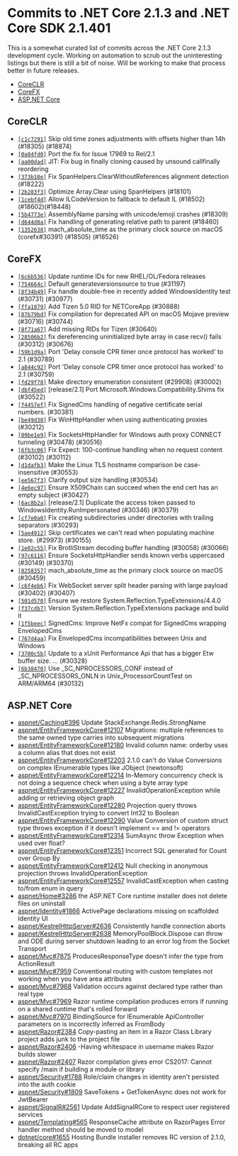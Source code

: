 # Commits to .NET Core 2.1.3 and .NET Core SDK 2.1.401

This is a somewhat curated list of commits across the .NET Core 2.1.3 development cycle. Working on automation to scrub out the uninteresting listings but there is still a bit of noise. Will be working to make that process better in future releases.

* [CoreCLR](#coreclr)
* [CoreFX](#corefx)
* [ASP.NET Core](#asp.net-core)

## CoreCLR

* [`[c1c7291]`](https://github.com/dotnet/coreclr/commit/c1c7291) Skip old time zones adjustments with offsets higher than 14h (#18305) (#18874)
* [`[0a04fd0]`](https://github.com/dotnet/coreclr/commit/0a04fd0) Port the fix for Issue 17969 to Rel/2.1
* [`[aa00dad]`](https://github.com/dotnet/coreclr/commit/aa00dad) JIT: Fix bug in finally cloning caused by unsound callfinally reordering
* [`[373b10e]`](https://github.com/dotnet/coreclr/commit/373b10e) Fix SpanHelpers.ClearWithoutReferences alignment detection (#18222)
* [`[2b283f3]`](https://github.com/dotnet/coreclr/commit/2b283f3) Optimize Array.Clear using SpanHelpers (#18101)
* [`[1cebf4d]`](https://github.com/dotnet/coreclr/commit/1cebf4d) Allow ILCodeVersion to fallback to default IL (#18502)(#18602)(#18448)
* [`[5b4773e]`](https://github.com/dotnet/coreclr/commit/5b4773e) AssemblyName parsing with unicode/emoji crashes (#18309)
* [`[d644d8a]`](https://github.com/dotnet/coreclr/commit/d644d8a) Fix handling of generating relative path to parent (#18460)
* [`[1352638]`](https://github.com/dotnet/coreclr/commit/1352638) mach_absolute_time as the primary clock source on macOS (corefx#30391) (#18505) (#18526)

## CoreFX

* [`[6c6b536]`](https://github.com/dotnet/corefx/commit/6c6b536) Update runtime IDs for new RHEL/OL/Fedora releases
* [`[754664c]`](https://github.com/dotnet/corefx/commit/754664c) Default generateversionsource to true (#31197)
* [`[8f34b49]`](https://github.com/dotnet/corefx/commit/8f34b49) Fix handle double-free in recently added WindowsIdentity test (#30731) (#30977)
* [`[ffa1879]`](https://github.com/dotnet/corefx/commit/ffa1879) Add Tizen 5.0 RID for NETCoreApp (#30888)
* [`[87b79bd]`](https://github.com/dotnet/corefx/commit/87b79bd) Fix compilation for deprecated API on macOS Mojave preview (#30716) (#30744)
* [`[8f71a67]`](https://github.com/dotnet/corefx/commit/8f71a67) Add missing RIDs for Tizen (#30640)
* [`[28506b2]`](https://github.com/dotnet/corefx/commit/28506b2) fix dereferencing uninitialized byte array in case recv() fails (#30312) (#30676)
* [`[59b1d9a]`](https://github.com/dotnet/corefx/commit/59b1d9a) Port 'Delay console CPR timer once protocol has worked' to 2.1 (#30789)
* [`[a844c92]`](https://github.com/dotnet/corefx/commit/a844c92) Port 'Delay console CPR timer once protocol has worked' to 2.1 (#30759)
* [`[fd29f78]`](https://github.com/dotnet/corefx/commit/fd29f78) Make directory enumeration consistent (#29908) (#30002)
* [`[dbf45ed]`](https://github.com/dotnet/corefx/commit/dbf45ed) [release/2.1] Port Microsoft.Windows.Compatibility.Shims fix (#30522)
* [`[f4457ef]`](https://github.com/dotnet/corefx/commit/f4457ef) Fix SignedCms handling of negative certificate serial numbers. (#30381)
* [`[be49d38]`](https://github.com/dotnet/corefx/commit/be49d38) Fix WinHttpHandler when using authenticating proxies (#30212)
* [`[09be1e9]`](https://github.com/dotnet/corefx/commit/09be1e9) Fix SocketsHttpHandler for Windows auth proxy CONNECT tunneling (#30478) (#30516)
* [`[6fb3c06]`](https://github.com/dotnet/corefx/commit/6fb3c06) Fix Expect: 100-continue handling when no request content (#30102) (#30112)
* [`[d1dafb3]`](https://github.com/dotnet/corefx/commit/d1dafb3) Make the Linux TLS hostname comparison be case-insensitive (#30553)
* [`[ee567f3]`](https://github.com/dotnet/corefx/commit/ee567f3) Clarify output size handling (#30534)
* [`[4e6ec97]`](https://github.com/dotnet/corefx/commit/4e6ec97) Ensure X509Chain can succeed when the end cert has an empty subject (#30427)
* [`[6ac8b2a]`](https://github.com/dotnet/corefx/commit/6ac8b2a) [release/2.1] Duplicate the access token passed to WindowsIdentity.RunImpersonated (#30346) (#30379)
* [`[cf7e0a0]`](https://github.com/dotnet/corefx/commit/cf7e0a0) Fix creating subdirectories under directories with trailing separators (#30293)
* [`[5ae4912]`](https://github.com/dotnet/corefx/commit/5ae4912) Skip certificates we can't read when populating machine store. (#29973) (#30155)
* [`[1e02c55]`](https://github.com/dotnet/corefx/commit/1e02c55) Fix BrotliStream decoding buffer handling (#30058) (#30066)
* [`[97c6116]`](https://github.com/dotnet/corefx/commit/97c6116) Ensure SocketsHttpHandler sends known verbs uppercased (#30149) (#30370)
* [`[8258357]`](https://github.com/dotnet/corefx/commit/8258357) mach_absolute_time as the primary clock source on macOS (#30459)
* [`[c6f4eb6]`](https://github.com/dotnet/corefx/commit/c6f4eb6) Fix WebSocket server split header parsing with large payload (#30402) (#30407)
* [`[501d570]`](https://github.com/dotnet/corefx/commit/501d570) Ensure we restore System.Reflection.TypeExtensions/4.4.0
* [`[f37cdb7]`](https://github.com/dotnet/corefx/commit/f37cdb7) Version System.Reflection.TypeExtensions package and build it
* [`[1f5beec]`](https://github.com/dotnet/corefx/commit/1f5beec) SignedCms: Improve NetFx compat for SignedCms wrapping EnvelopedCms
* [`[767d4aa]`](https://github.com/dotnet/corefx/commit/767d4aa) Fix EnvelopedCms incompatibilities between Unix and Windows
* [`[3700c5b]`](https://github.com/dotnet/corefx/commit/3700c5b) Update to a xUnit Performance Api that has a bigger Etw buffer size. … (#30328)
* [`[6b38470]`](https://github.com/dotnet/corefx/commit/6b38470) Use _SC_NPROCESSORS_CONF instead of _SC_NPROCESSORS_ONLN in Unix_ProcessorCountTest on ARM/ARM64 (#30132)

## ASP.NET Core

* [aspnet/Caching#396](https://github.com/aspnet/Caching/issues/396) Update StackExchange.Redis.StrongName
* [aspnet/EntityFrameworkCore#12107](https://github.com/aspnet/EntityFrameworkCore/issues/12107) Migrations: multiple references to the same owned type carries into subsequent migrations
* [aspnet/EntityFrameworkCore#12180](https://github.com/aspnet/EntityFrameworkCore/issues/12180) Invalid column name: orderby uses a column alias that does not exist
* [aspnet/EntityFrameworkCore#12203](https://github.com/aspnet/EntityFrameworkCore/issues/12203) 2.1.0 can't do Value Conversions on complex IEnumerable types like JObject (newtonsoft)
* [aspnet/EntityFrameworkCore#12214](https://github.com/aspnet/EntityFrameworkCore/issues/12214) In-Memory concurrency check is not doing a sequence check when using a byte array type
* [aspnet/EntityFrameworkCore#12227](https://github.com/aspnet/EntityFrameworkCore/issues/12227) InvalidOperationException while adding or retrieving object graph
* [aspnet/EntityFrameworkCore#12280](https://github.com/aspnet/EntityFrameworkCore/issues/12280) Projection query throws InvalidCastException trying to convert Int32 to Boolean
* [aspnet/EntityFrameworkCore#12290](https://github.com/aspnet/EntityFrameworkCore/issues/12290) Value Conversion of custom struct type throws exception if it doesn't implement == and != operators
* [aspnet/EntityFrameworkCore#12314](https://github.com/aspnet/EntityFrameworkCore/issues/12314) SumAsync throw Exception when used over float?
* [aspnet/EntityFrameworkCore#12351](https://github.com/aspnet/EntityFrameworkCore/issues/12351) Incorrect SQL generated for Count over Group By
* [aspnet/EntityFrameworkCore#12412](https://github.com/aspnet/EntityFrameworkCore/issues/12412) Null checking in anonymous projection throws InvalidOperationException
* [aspnet/EntityFrameworkCore#12557](https://github.com/aspnet/EntityFrameworkCore/issues/12557) InvalidCastException when casting to/from enum in query
* [aspnet/Home#3286](https://github.com/aspnet/Home/issues/3286) the ASP.NET Core runtime installer does not delete files on uninstall
* [aspnet/Identity#1866](https://github.com/aspnet/Identity/issues/1866) ActivePage declarations missing on scaffolded Identity UI
* [aspnet/KestrelHttpServer#2636](https://github.com/aspnet/KestrelHttpServer/issues/2636) Consistently handle connection aborts
* [aspnet/KestrelHttpServer#2638](https://github.com/aspnet/KestrelHttpServer/issues/2638) MemoryPoolBlock.Dispose can throw and ODE during server shutdown leading to an error log from the Socket Transport
* [aspnet/Mvc#7875](https://github.com/aspnet/Mvc/issues/7875) ProducesResponseType doesn't infer the type from ActionResult<T>
* [aspnet/Mvc#7959](https://github.com/aspnet/Mvc/issues/7959) Conventional routing with custom templates not working when you have area attributes
* [aspnet/Mvc#7968](https://github.com/aspnet/Mvc/issues/7968) Validation occurs against declared type rather than real type
* [aspnet/Mvc#7969](https://github.com/aspnet/Mvc/issues/7969) Razor runtime compilation produces errors if running on a shared runtime that's rolled forward
* [aspnet/Mvc#7970](https://github.com/aspnet/Mvc/issues/7970) BindingSource for IEnumerable<IFormFile> ApiController parameters on is incorrectly inferred as FromBody
* [aspnet/Razor#2384](https://github.com/aspnet/Razor/issues/2384) Copy-pasting an item in a Razor Class Library project adds junk to the project file
* [aspnet/Razor#2406](https://github.com/aspnet/Razor/issues/2406) -Having whitespace in username makes Razor builds slower
* [aspnet/Razor#2407](https://github.com/aspnet/Razor/issues/2407) Razor compilation gives error CS2017: Cannot specify /main if building a module or library
* [aspnet/Security#1788](https://github.com/aspnet/Security/issues/1788) Role/claim changes in identity aren't persisted into the auth cookie
* [aspnet/Security#1809](https://github.com/aspnet/Security/issues/1809) SaveTokens + GetTokenAsync does not work for JwtBearer
* [aspnet/SignalR#2561](https://github.com/aspnet/SignalR/issues/2561) Update AddSignalRCore to respect user registered services
* [aspnet/Templating#565](https://github.com/aspnet/Templating/issues/565) ResponseCache attribute on RazorPages Error handler method should be moved to model
* [dotnet/core#1655](https://github.com/dotnet/core/issues/1655) Hosting Bundle installer removes RC version of 2.1.0, breaking all RC apps
